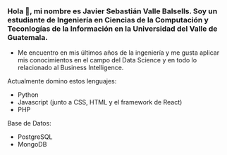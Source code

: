 ### Hola 👋, mi nombre es Javier Sebastián Valle Balsells. Soy un estudiante de Ingeniería en Ciencias de la Computación y Teconlogías de la Información en la Universidad del Valle de Guatemala. 


- Me encuentro en mis últimos años de la ingeniería y me gusta aplicar mis conocimientos en el campo del Data Science y en todo lo relacionado al Business Intelligence. 

Actualmente domino estos lenguajes: 

- Python
- Javascript (junto a CSS, HTML y el framework de React)
- PHP

Base de Datos: 
- PostgreSQL
- MongoDB

<!--
**Javier19-cmd/Javier19-cmd** is a ✨ _special_ ✨ repository because its `README.md` (this file) appears on your GitHub profile.

Here are some ideas to get you started:

- 🔭 I’m currently working on ...
- 🌱 I’m currently learning ...
- 👯 I’m looking to collaborate on ...
- 🤔 I’m looking for help with ...
- 💬 Ask me about ...
- 📫 How to reach me: ...
- 😄 Pronouns: ...
- ⚡ Fun fact: ...
-->
